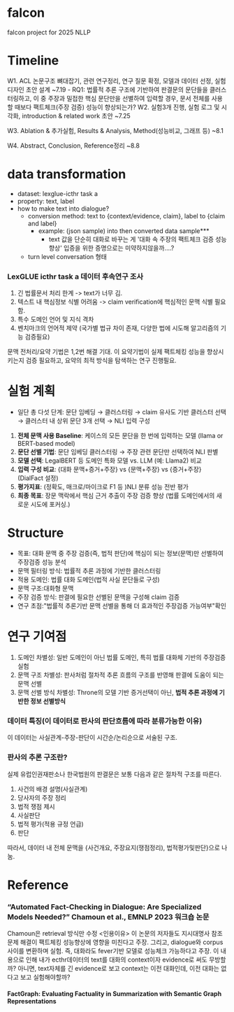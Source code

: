 # falcon
falcon project for 2025 NLLP

# Timeline
W1. ACL 논문구조 뼈대잡기, 관련 연구정리, 연구 질문 확정, 모델과 데이터 선정, 실험 디자인 초안 설계 ~7.19
	- RQ1: 법률적 추론 구조에 기반하여 판결문의 문단들을 클러스터링하고, 이 중 주장과 밀접한 핵심 문단만을 선별하여 입력할 경우, 문서 전체를 사용할 때보다 팩트체크(주장 검증) 성능이 향상되는가?
W2. 실험3개 진행, 실험 로그 및 시각화, introduction & related work 초안 ~7.25

W3. Ablation & 추가실험, Results & Analysis, Method(성능비교, 그래프 등) ~8.1

W4. Abstract, Conclusion, Reference정리 ~8.8

# data transformation
- dataset: lexglue-icthr task a
- property: text, label
- 	how to make text into dialogue?
	- conversion method: text to {context/evidence, claim}, label to {claim and label}
		- example:
 			(json sample) into then converted data sample***
			- text 값을 단순히 대화로 바꾸는 게 '대화 속 주장의 팩트체크 검증 성능향상' 입증을 위한 증명으로는 미약하지않을까....?
	- turn level conversation 형태

### LexGLUE icthr task a 데이터 후속연구 조사
1. 긴 법률문서 처리 한계 -> text가 너무 김.
2. 텍스트 내 핵심정보 식별 어려움 -> claim verification에 핵심적인 문맥 식별 필요함.
3. 특수 도메인 언어 및 지식 격차
4. 벤치마크의 언어적 제약 (국가별 법규 차이 존재, 다양한 법에 시도해 알고리즘의 기능 검증필요)

문맥 전처리/요약 기법은 1,2번 해결 기대. 이 요약기법이 실제 팩트체킹 성능을 향상시키는지 검증 필요하고, 요약의 최적 방식을 탐색하는 연구 진행필요. 

# 실험 계획
- 일단 총 다섯 단계: 문단 임베딩 → 클러스터링 → claim 유사도 기반 클러스터 선택 → 클러스터 내 상위 문단 3개 선택 → NLI 입력 구성

1. **전체 문맥 사용 Baseline**: 케이스의 모든 문단을 한 번에 입력하는 모델 (llama or BERT-based model)
2. **문단 선별 기법**: 문단 임베딩 클러스터링 → 주장 관련 문단만 선택하여 NLI 판별
3. **모델 선택**: LegalBERT 등 도메인 특화 모델 vs. LLM (예: Llama2) 비교
4. **입력 구성 비교**: {대화 문맥+증거+주장} vs {문맥+주장} vs {증거+주장} (DialFact 설정)
5. **평가지표**: (정확도, 매크로/마이크로 F1 등 )NLI 분류 성능 전반 평가
6. **최종 목표**: 장문 맥락에서 핵심 근거 추출이 주장 검증 향상 (법률 도메인에서의 새로운 시도에 포커싱.)

# Structure 
- 목표: 대화 문맥 중 주장 검증(즉, 법적 판단)에 핵심이 되는 정보(문맥)만 선별하여 주장검증 성능 분석
- 문맥 필터링 방식: 법률적 추론 과정에 기반한 클러스터링
- 적용 도메인: 법률 대화 도메인(법적 사실 문단들로 구성)
- 문맥 구조:대화형 문맥
- 주장 검증 방식: 판결에 필요한 선별된 문맥을 구성해 claim 검증
- 연구 초점:"법률적 추론기반 문맥 선별을 통해 더 효과적인 주장검증 가능여부"확인

# 연구 기여점
1. 도메인 차별성: 일반 도메인이 아닌 법률 도메인, 특히 법률 대화체 기반의 주장검증  실험
2. 문맥 구조 차별성: 판사처럼 절차적 추론 흐름의 구조를 반영해 판결에 도움이 되는 문맥 선별
3. 문맥 선별 방식 차별성: Throne의 모델 기반 증거선택이 아닌, **법적 추론 과정에 기반한 정보 선별방식**

### 데이터 특징(이 데이터로 판사의 판단흐름에 따라 분류가능한 이유)
이 데이터는 사실관계-주장-판단이 시간순/논리순으로 서술된 구조.

### 판사의 추론 구조란?
실제 유럽인권재판소나 한국법원의 판결문은 보통 다음과 같은 절차적 구조를 따른다.
1. 사건의 배경 설명(사실관계)
2. 당사자의 주장 정리
3. 법적 쟁점 제시
4. 사실판단
5. 법적 평가(적용 규정 언급)
6. 판단

따라서, 데이터 내 전체 문맥을 {사건개요, 주장요지(쟁점정리), 법적평가및판단}으로 나눔.




# Reference
  ### “Automated Fact-Checking in Dialogue: Are Specialized Models Needed?” Chamoun et al., EMNLP 2023 워크숍 논문
  Chamoun은 retrieval 방식만 수정
  <인용이유> 이 논문의 저자들도 지시대명사 참조문제 해결이 팩트체킹 성능향상에 영향을 미친다고 주장. 그리고, dialogue와 corpus 사이를 변환하며 실험. 즉, 대화라도 fever기반 모델로 성능체크 가능하다고 주장. 이 내용으로 인해 내가 ecthr데이터의 text를 대화의 context이자 evidence로 써도 무방할까? 아니면, text자체를 긴 evidence로 보고 context는 이전 대화인데, 이전 대화는 없다고 보고 실험해야할까?

  #### FactGraph: Evaluating Factuality in Summarization with Semantic Graph Representations
  
